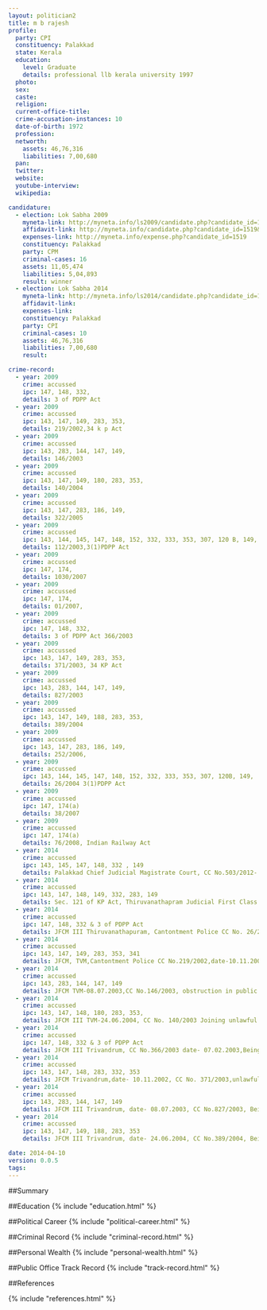 ```yaml
---
layout: politician2
title: m b rajesh
profile: 
  party: CPI
  constituency: Palakkad
  state: Kerala
  education: 
    level: Graduate
    details: professional llb kerala university 1997
  photo: 
  sex: 
  caste: 
  religion: 
  current-office-title: 
  crime-accusation-instances: 10
  date-of-birth: 1972
  profession: 
  networth: 
    assets: 46,76,316
    liabilities: 7,00,680
  pan: 
  twitter: 
  website: 
  youtube-interview: 
  wikipedia: 

candidature: 
  - election: Lok Sabha 2009
    myneta-link: http://myneta.info/ls2009/candidate.php?candidate_id=1519
    affidavit-link: http://myneta.info/candidate.php?candidate_id=1519&scan=original
    expenses-link: http://myneta.info/expense.php?candidate_id=1519
    constituency: Palakkad 
    party: CPM
    criminal-cases: 16
    assets: 11,05,474
    liabilities: 5,04,893
    result: winner 
  - election: Lok Sabha 2014
    myneta-link: http://myneta.info/ls2014/candidate.php?candidate_id=1889
    affidavit-link: 
    expenses-link: 
    constituency: Palakkad 
    party: CPI
    criminal-cases: 10
    assets: 46,76,316
    liabilities: 7,00,680
    result:  

crime-record: 
  - year: 2009
    crime: accussed
    ipc: 147, 148, 332,
    details: 3 of PDPP Act 
  - year: 2009
    crime: accussed
    ipc: 143, 147, 149, 283, 353,
    details: 219/2002,34 k p Act 
  - year: 2009
    crime: accussed
    ipc: 143, 283, 144, 147, 149,
    details: 146/2003 
  - year: 2009
    crime: accussed
    ipc: 143, 147, 149, 180, 283, 353,
    details: 140/2004 
  - year: 2009
    crime: accussed
    ipc: 143, 147, 283, 186, 149,
    details: 322/2005 
  - year: 2009
    crime: accussed
    ipc: 143, 144, 145, 147, 148, 152, 332, 333, 353, 307, 120 B, 149,
    details: 112/2003,3(1)PDPP Act 
  - year: 2009
    crime: accussed
    ipc: 147, 174,
    details: 1030/2007 
  - year: 2009
    crime: accussed
    ipc: 147, 174,
    details: 01/2007, 
  - year: 2009
    crime: accussed
    ipc: 147, 148, 332,
    details: 3 of PDPP Act 366/2003 
  - year: 2009
    crime: accussed
    ipc: 143, 147, 149, 283, 353,
    details: 371/2003, 34 KP Act 
  - year: 2009
    crime: accussed
    ipc: 143, 283, 144, 147, 149,
    details: 827/2003 
  - year: 2009
    crime: accussed
    ipc: 143, 147, 149, 188, 283, 353,
    details: 389/2004 
  - year: 2009
    crime: accussed
    ipc: 143, 147, 283, 186, 149,
    details: 252/2006, 
  - year: 2009
    crime: accussed
    ipc: 143, 144, 145, 147, 148, 152, 332, 333, 353, 307, 120B, 149,
    details: 26/2004 3(1)PDPP Act 
  - year: 2009
    crime: accussed
    ipc: 147, 174(a)
    details: 38/2007 
  - year: 2009
    crime: accussed
    ipc: 147, 174(a)
    details: 76/2008, Indian Railway Act 
  - year: 2014
    crime: accussed
    ipc: 143, 145, 147, 148, 332 , 149
    details: Palakkad Chief Judicial Magistrate Court, CC No.503/2012- Town south Police Crime 87/2012-  Charges related to Obstructing public servant in discharge of public functions 
  - year: 2014
    crime: accussed
    ipc: 143, 147, 148, 149, 332, 283, 149
    details: Sec. 121 of KP Act, Thiruvanathapram Judicial First Class No. III Magistrate, CC NO.732/2011-Cantonment Police Crime 520/11- Charges related to Voluntarily causing hurt to deter public servant from his duty. 
  - year: 2014
    crime: accussed
    ipc: 147, 148, 332 & 3 of PDPP Act
    details: JFCM III Thiruvanathapuram, Cantontment Police CC No. 26/2003; date-07.02.2003, Committed in prosecution of common object and  causing grievous hurt to deter public servant, court ordered stay for this. 
  - year: 2014
    crime: accussed
    ipc: 143, 147, 149, 283, 353, 341
    details: JFCM, TVM,Cantontment Police CC No.219/2002,date-10.11.2002, charges related to Being member of an unlawful assembly 
  - year: 2014
    crime: accussed
    ipc: 143, 283, 144, 147, 149
    details: JFCM TVM-08.07.2003,CC No.146/2003, obstruction in public way or line of navigation 
  - year: 2014
    crime: accussed
    ipc: 143, 147, 148, 180, 283, 353,
    details: JFCM III TVM-24.06.2004, CC No. 140/2003 Joining unlawful assembly and obstruction in public way or line of navigation 
  - year: 2014
    crime: accussed
    ipc: 147, 148, 332 & 3 of PDPP Act
    details: JFCM III Trivandrum, CC No.366/2003 date- 07.02.2003,Being unlawful assembly and causing hurt to deter public servant from his duty 
  - year: 2014
    crime: accussed
    ipc: 143, 147, 148, 283, 332, 353
    details: JFCM Trivandrum,date- 10.11.2002, CC No. 371/2003,unlawful assembly and causing hurt to deter public servant from his duty , 
  - year: 2014
    crime: accussed
    ipc: 143, 283, 144, 147, 149
    details: JFCM III Trivandrum, date- 08.07.2003, CC No.827/2003, Being obstruction in public way or line of navigation 
  - year: 2014
    crime: accussed
    ipc: 143, 147, 149, 188, 283, 353
    details: JFCM III Trivandrum, date- 24.06.2004, CC No.389/2004, Being obstruction in public way or line of navigation 

date: 2014-04-10
version: 0.0.5
tags: 
---
```


##Summary


##Education
{% include "education.html" %}


##Political Career
{% include "political-career.html" %}


##Criminal Record
{% include "criminal-record.html" %}


##Personal Wealth
{% include "personal-wealth.html" %}


##Public Office Track Record
{% include "track-record.html" %}


##References


{% include "references.html" %}

